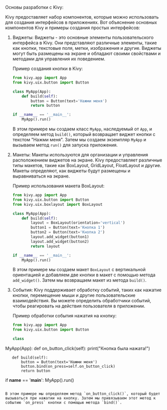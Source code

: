 Основы разработки с Kivy:

Kivy предоставляет набор компонентов, которые можно использовать для создания интерфейсов в приложениях. Вот объяснение основных компонентов Kivy и примеры создания простых интерфейсов:

1. Виджеты:
   Виджеты - это основные элементы пользовательского интерфейса в Kivy. Они представляют различные элементы, такие как кнопки, текстовые поля, метки, изображения и другие. Виджеты могут быть размещены на экране и обладают своими свойствами и методами для управления их поведением.

   Пример создания кнопки в Kivy:

   ```python
   from kivy.app import App
   from kivy.uix.button import Button

   class MyApp(App):
       def build(self):
           button = Button(text='Нажми меня')
           return button

   if __name__ == '__main__':
       MyApp().run()
   ```

   В этом примере мы создаем класс `MyApp`, наследуемый от `App`, и определяем метод `build()`, который возвращает виджет кнопки с текстом "Нажми меня". Затем мы создаем экземпляр `MyApp` и вызываем метод `run()` для запуска приложения.

2. Макеты:
   Макеты используются для организации и управления расположением виджетов на экране. Kivy предоставляет различные типы макетов, такие как BoxLayout, GridLayout, FloatLayout и другие. Макеты определяют, как виджеты будут размещены и выравниваться на экране.

   Пример использования макета BoxLayout:

   ```python
   from kivy.app import App
   from kivy.uix.button import Button
   from kivy.uix.boxlayout import BoxLayout

   class MyApp(App):
       def build(self):
           layout = BoxLayout(orientation='vertical')
           button1 = Button(text='Кнопка 1')
           button2 = Button(text='Кнопка 2')
           layout.add_widget(button1)
           layout.add_widget(button2)
           return layout

   if __name__ == '__main__':
       MyApp().run()
   ```

   В этом примере мы создаем макет `BoxLayout` с вертикальной ориентацией и добавляем две кнопки в макет с помощью метода `add_widget()`. Затем мы возвращаем макет из метода `build()`.

3. События:
   Kivy поддерживает обработку событий, таких как нажатие кнопки, перемещение мыши и другие пользовательские взаимодействия. Вы можете определить обработчики событий, чтобы реагировать на действия пользователя в приложении.

   Пример обработки события нажатия на кнопку:

   ```python
   from kivy.app import App
   from kivy.uix.button import Button

   class

 MyApp(App):
       def on_button_click(self):
           print("Кнопка была нажата!")

       def build(self):
           button = Button(text='Нажми меня')
           button.bind(on_press=self.on_button_click)
           return button

   if __name__ == '__main__':
       MyApp().run()
   ```

   В этом примере мы определяем метод `on_button_click()`, который будет вызываться при нажатии на кнопку. Затем мы привязываем этот метод к событию `on_press` кнопки с помощью метода `bind()`.
